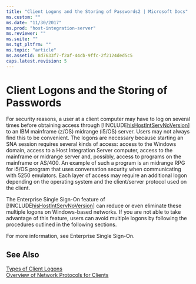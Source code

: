 ```yaml
---
title: "Client Logons and the Storing of Passwords2 | Microsoft Docs"
ms.custom: ""
ms.date: "11/30/2017"
ms.prod: "host-integration-server"
ms.reviewer: ""
ms.suite: ""
ms.tgt_pltfrm: ""
ms.topic: "article"
ms.assetid: 8d7633f7-f2af-44cb-9ffc-2f2124ded5c5
caps.latest.revision: 5
---
```

# Client Logons and the Storing of Passwords
For security reasons, a user at a client computer may have to log on several times before obtaining access through [!INCLUDE[hisHostIntServNoVersion](../includes/hishostintservnoversion-md.md)] to an IBM mainframe (z/OS) midrange (i5/OS) server. Users may not always find this to be convenient. The logons are necessary because starting an SNA session requires several kinds of access: access to the Windows domain, access to a Host Integration Server computer, access to the mainframe or midrange server and, possibly, access to programs on the mainframe or AS/400. An example of such a program is an midrange RPG for i5/OS program that uses conversation security when communicating with 5250 emulators. Each layer of access may require an additional logon depending on the operating system and the client/server protocol used on the client.  
  
 The Enterprise Single Sign-On feature of [!INCLUDE[hisHostIntServNoVersion](../includes/hishostintservnoversion-md.md)] can reduce or even eliminate these multiple logons on Windows-based networks. If you are not able to take advantage of this feature, users can avoid multiple logons by following the procedures outlined in the following sections.  
  
 For more information, see Enterprise Single Sign-On.  
  
## See Also  
 [Types of Client Logons](../HIS2010/types-of-client-logons2.md)   
 [Overview of Network Protocols for Clients](../HIS2010/overview-of-network-protocols-for-clients1.md)